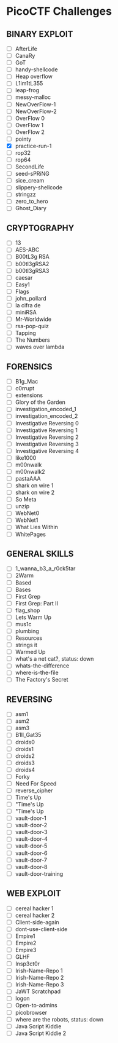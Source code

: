 # PicoCTF Challenges
## BINARY EXPLOIT
- [ ] AfterLife
- [ ] CanaRy
- [ ] GoT
- [ ] handy-shellcode
- [ ] Heap overflow
- [ ] L1im1tL355
- [ ] leap-frog
- [ ] messy-malloc
- [ ] NewOverFlow-1
- [ ] NewOverFlow-2
- [ ] OverFlow 0
- [ ] OverFlow 1
- [ ] OverFlow 2
- [ ] pointy
- [X] practice-run-1
- [ ] rop32
- [ ] rop64
- [ ] SecondLife
- [ ] seed-sPRiNG
- [ ] sice_cream
- [ ] slippery-shellcode
- [ ] stringzz
- [ ] zero_to_hero
- [ ] Ghost_Diary

## CRYPTOGRAPHY
- [ ] 13
- [ ] AES-ABC
- [ ] B00tL3g RSA
- [ ] b00tl3gRSA2
- [ ] b00tl3gRSA3
- [ ] caesar
- [ ] Easy1
- [ ] Flags
- [ ] john_pollard
- [ ] la cifra de
- [ ] miniRSA
- [ ] Mr-Worldwide
- [ ] rsa-pop-quiz
- [ ] Tapping
- [ ] The Numbers
- [ ] waves over lambda

## FORENSICS
- [ ] B1g_Mac
- [ ] c0rrupt
- [ ] extensions
- [ ] Glory of the Garden
- [ ] investigation_encoded_1
- [ ] investigation_encoded_2
- [ ] Investigative Reversing 0
- [ ] Investigative Reversing 1
- [ ] Investigative Reversing 2
- [ ] Investigative Reversing 3
- [ ] Investigative Reversing 4
- [ ] like1000
- [ ] m00nwalk
- [ ] m00nwalk2
- [ ] pastaAAA
- [ ] shark on wire 1
- [ ] shark on wire 2
- [ ] So Meta
- [ ] unzip
- [ ] WebNet0
- [ ] WebNet1
- [ ] What Lies Within
- [ ] WhitePages

## GENERAL SKILLS
- [ ] 1_wanna_b3_a_r0ck5tar
- [ ] 2Warm
- [ ] Based
- [ ] Bases
- [ ] First Grep
- [ ] First Grep: Part II
- [ ] flag_shop
- [ ] Lets Warm Up
- [ ] mus1c
- [ ] plumbing
- [ ] Resources
- [ ] strings it
- [ ] Warmed Up
- [ ] what's a net cat?, status: down
- [ ] whats-the-difference
- [ ] where-is-the-file
- [ ] The Factory's Secret

## REVERSING
- [ ] asm1
- [ ] asm2
- [ ] asm3
- [ ] B1ll_Gat35
- [ ] droids0
- [ ] droids1
- [ ] droids2
- [ ] droids3
- [ ] droids4
- [ ] Forky
- [ ] Need For Speed
- [ ] reverse_cipher
- [ ] Time's Up
- [ ] "Time's Up
- [ ] "Time's Up
- [ ] vault-door-1
- [ ] vault-door-2
- [ ] vault-door-3
- [ ] vault-door-4
- [ ] vault-door-5
- [ ] vault-door-6
- [ ] vault-door-7
- [ ] vault-door-8
- [ ] vault-door-training

## WEB EXPLOIT
- [ ] cereal hacker 1
- [ ] cereal hacker 2
- [ ] Client-side-again
- [ ] dont-use-client-side
- [ ] Empire1
- [ ] Empire2
- [ ] Empire3
- [ ] GLHF
- [ ] Insp3ct0r
- [ ] Irish-Name-Repo 1
- [ ] Irish-Name-Repo 2
- [ ] Irish-Name-Repo 3
- [ ] JaWT Scratchpad
- [ ] logon
- [ ] Open-to-admins
- [ ] picobrowser
- [ ] where are the robots, status: down
- [ ] Java Script Kiddie
- [ ] Java Script Kiddie 2
